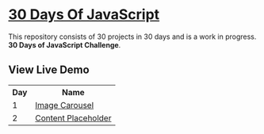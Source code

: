 # [30 Days Of JavaScript](30daysofjs.netlify.app)

This repository consists of 30 projects in 30 days and is a work in progress. <b>30 Days of JavaScript Challenge</b>.

## View Live Demo
<table>
  <tr>
    <th>Day</th>
    <th>Name</th>
  </tr>
  <tr>
    <td>1</td>
    <td><a href="https://moonlit-puppy-53d251.netlify.app/">Image Carousel</a></td>
  </tr>
  <tr>
    <td>2</td>
    <td><a href="https://musical-boba-146ec0.netlify.app/">Content Placeholder</a></td>
  </tr>
</table>
